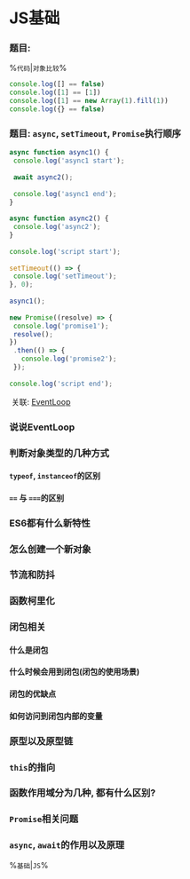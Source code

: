 # JS基础



### 题目:

%`代码`|`对象比较`%

```JavaScript
console.log([] == false)
console.log([1] == [1])
console.log([1] == new Array(1).fill(1))
console.log({} == false)
```



### 题目: `async`, `setTimeout`, `Promise`执行顺序

```javascript
async function async1() {
 console.log('async1 start');
 
 await async2();
 
 console.log('async1 end');
}
 
async function async2() {
 console.log('async2');
}
 
console.log('script start');
 
setTimeout(() => {
 console.log('setTimeout');
}, 0);
 
async1();
 
new Promise((resolve) => {
 console.log('promise1');
 resolve();
})
 .then(() => {
   console.log('promise2');
 });
 
console.log('script end');	
```

​	关联: [EventLoop](#说说EventLoop)



### 说说EventLoop





### 判断对象类型的几种方式

####  `typeof`, `instanceof`的区别



#### `==` 与 `===`的区别





### ES6都有什么新特性





### 怎么创建一个新对象



### 节流和防抖



### 函数柯里化





###  闭包相关

#### 什么是闭包



#### 什么时候会用到闭包(闭包的使用场景)



#### 闭包的优缺点



#### 如何访问到闭包内部的变量





###  原型以及原型链



###  `this`的指向





###  函数作用域分为几种, 都有什么区别?







### `Promise`相关问题



### `async`, `await`的作用以及原理

%`基础`|`JS`%

